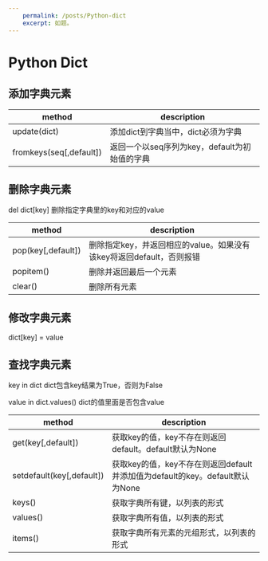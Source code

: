 ```yaml
---
    permalink: /posts/Python-dict
    excerpt: 如题。
---
```


# Python Dict

## 添加字典元素

| method                  | description                                   |
| ----------------------- | --------------------------------------------- |
| update(dict)            | 添加dict到字典当中，dict必须为字典            |
| fromkeys(seq[,default]) | 返回一个以seq序列为key，default为初始值的字典 |

## 删除字典元素

del dict[key]	删除指定字典里的key和对应的value

| method             | description                                                  |
| ------------------ | ------------------------------------------------------------ |
| pop(key[,default]) | 删除指定key，并返回相应的value。如果没有该key将返回default，否则报错 |
| popitem()          | 删除并返回最后一个元素                                       |
| clear()            | 删除所有元素                                                 |



## 修改字典元素

dict[key] = value



## 查找字典元素

key in dict	dict包含key结果为True，否则为False

value in dict.values()	dict的值里面是否包含value

| method                    | description                                                  |
| ------------------------- | ------------------------------------------------------------ |
| get(key[,default])        | 获取key的值，key不存在则返回default。default默认为None       |
| setdefault(key[,default]) | 获取key的值，key不存在则返回default并添加值为default的key。default默认为None |
| keys()                    | 获取字典所有键，以列表的形式                                 |
| values()                  | 获取字典所有值，以列表的形式                                 |
| items()                   | 获取字典所有元素的元组形式，以列表的形式                     |
